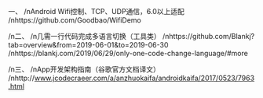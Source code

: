 一、
/nAndroid Wifi控制、TCP、UDP通信，6.0以上适配
/nhttps://github.com/Goodbao/WifiDemo

/n二、
/n几需一行代码完成多语言切换（工具类）
/nhttps://github.com/Blankj?tab=overview&from=2019-06-01&to=2019-06-30
/nhttps://blankj.com/2019/06/29/only-one-code-change-language/#more

/n三、
/nApp开发架构指南（谷歌官方文档译文）
/nhttp://www.jcodecraeer.com/a/anzhuokaifa/androidkaifa/2017/0523/7963.html
